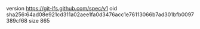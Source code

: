 version https://git-lfs.github.com/spec/v1
oid sha256:64ad08e921cd311a02aee1fa0d3476acc1e76113066b7ad301bfb0097389cf68
size 865
